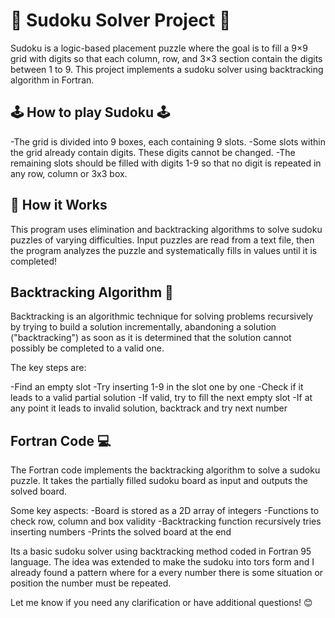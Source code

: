 # 🧮 Sudoku Solver Project 🧮
Sudoku is a logic-based placement puzzle where the goal is to fill a 9×9 grid with digits so that each column, row, and 3×3 section contain the digits between 1 to 9. This project implements a sudoku solver using backtracking algorithm in Fortran.

## 🕹 How to play Sudoku 🕹
-The grid is divided into 9 boxes, each containing 9 slots.
-Some slots within the grid already contain digits. These digits cannot be changed.
-The remaining slots should be filled with digits 1-9 so that no digit is repeated in any row, column or 3x3 box.

## 🧩 How it Works
This program uses elimination and backtracking algorithms to solve sudoku puzzles of varying difficulties. Input puzzles are read from a text file, then the program analyzes the puzzle and systematically fills in values until it is completed!

## Backtracking Algorithm 🧮
Backtracking is an algorithmic technique for solving problems recursively by trying to build a solution incrementally, abandoning a solution ("backtracking") as soon as it is determined that the solution cannot possibly be completed to a valid one.

The key steps are:

-Find an empty slot
-Try inserting 1-9 in the slot one by one
-Check if it leads to a valid partial solution
-If valid, try to fill the next empty slot
-If at any point it leads to invalid solution, backtrack and try next number

## Fortran Code 💻
The Fortran code implements the backtracking algorithm to solve a sudoku puzzle. It takes the partially filled sudoku board as input and outputs the solved board.

Some key aspects:
-Board is stored as a 2D array of integers
-Functions to check row, column and box validity
-Backtracking function recursively tries inserting numbers
-Prints the solved board at the end

Its a basic sudoku solver using backtracking method coded in Fortran 95 language. 
The idea was extended to make the sudoku into tors form and I already found a pattern where for a every number there is some situation or position the number must be repeated.

Let me know if you need any clarification or have additional questions! 😊
